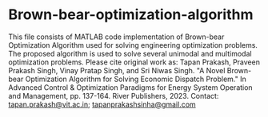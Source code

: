 # Brown-bear-optimization-algorithm
This file consists of MATLAB code implementation of Brown-bear Optimization Algorithm used for solving engineering optimization problems. The proposed algorithm is used to solve several unimodal and multimodal optimization problems. 
Please cite original work as: Tapan Prakash, Praveen Prakash Singh, Vinay Pratap Singh, and Sri Niwas Singh. "A Novel Brown-bear Optimization Algorithm for Solving Economic Dispatch Problem." In Advanced Control & Optimization Paradigms for Energy System Operation and Management, pp. 137-164. River Publishers, 2023.
Contact: tapan.prakash@vit.ac.in; tapanprakashsinha@gmail.com
